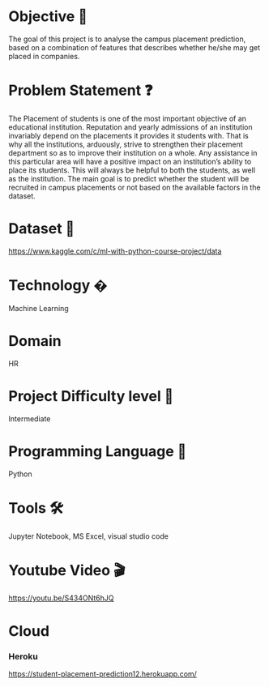 # Objective 🎯
The goal of this project is to analyse the campus placement prediction, based on a combination of features that describes whether he/she may get placed in companies.

# Problem Statement ❓
The Placement of students is one of the most important objective of an educational institution. Reputation and yearly admissions of an institution invariably depend on the placements it provides it students with. That is why all the institutions, arduously, strive to strengthen their placement department so as to improve their institution on a whole. Any assistance in this particular area will have a positive impact on an institution’s ability to place its students. This will always be helpful to both the students, as well as the institution.
The main goal is to predict whether the student will be recruited in campus placements or not based on the available factors in the dataset.

# Dataset 📀
https://www.kaggle.com/c/ml-with-python-course-project/data

# Technology �
Machine Learning

# Domain
HR

# Project Difficulty level 🥇
Intermediate

# Programming Language 🐍
Python

# Tools 🛠
Jupyter Notebook, MS Excel, visual studio code

# Youtube Video 🎬
https://youtu.be/S434ONt6hJQ

#  Cloud
### Heroku
https://student-placement-prediction12.herokuapp.com/


